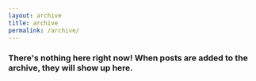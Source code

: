 ```yaml
---
layout: archive
title: archive
permalink: /archive/
---
```


### There's nothing here right now! When posts are added to the archive, they will show up here.
